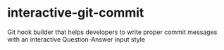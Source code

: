 # interactive-git-commit
Git hook builder that helps developers to write proper commit messages with an interactive Question-Answer input style
